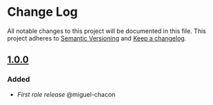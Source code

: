 # Change Log
All notable changes to this project will be documented in this file.
This project adheres to [Semantic Versioning](http://semver.org/) and [Keep a changelog](https://github.com/olivierlacan/keep-a-changelog).

## [1.0.0](https://github.com/idealista/prometheus_solr_exporter_role/tree/1.0.0)
### Added
- *First role release* @miguel-chacon
